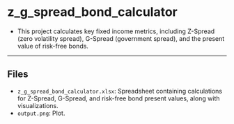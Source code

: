 # z_g_spread_bond_calculator

- This project calculates key fixed income metrics, including Z-Spread (zero volatility spread), G-Spread (government spread), and the present value of risk-free bonds.

---

## Files
- `z_g_spread_bond_calculator.xlsx`: Spreadsheet containing calculations for Z-Spread, G-Spread, and risk-free bond present values, along with visualizations.
- `output.png`: Plot.
